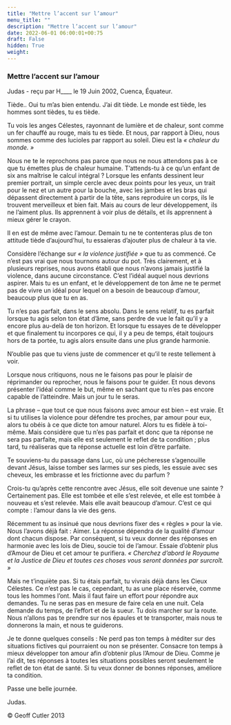 ```yaml
---
title: "Mettre l’accent sur l’amour"
menu_title: ""
description: "Mettre l’accent sur l’amour"
date: 2022-06-01 06:00:01+00:75
draft: False
hidden: True
weight:
---
```

### Mettre l’accent sur l’amour

Judas - reçu par H____ le 19 Juin 2002, Cuenca, Équateur.

Tiède.. Oui tu  m’as bien entendu. J’ai dit tiède. Le monde est tiède, les hommes sont tièdes, tu es tiède.

Tu vois les anges Célestes, rayonnant de lumière et de chaleur, sont comme un fer chauffé au rouge, mais tu es tiède. Et nous, par rapport à Dieu, nous sommes comme des lucioles par rapport au soleil. Dieu est la *« chaleur du monde. »*

Nous ne te le reprochons pas parce que nous ne nous attendons pas à ce que tu émettes plus de chaleur humaine. T’attends-tu à ce qu’un enfant de six ans maîtrise le calcul intégral ? Lorsque les enfants dessinent leur premier portrait, un simple cercle avec deux points pour les yeux, un trait pour le nez et un autre pour la bouche, avec les jambes et les bras qui dépassent directement à partir de la tête, sans reproduire un corps, ils le trouvent merveilleux et bien fait. Mais au cours de leur développement, ils ne l’aiment plus. Ils apprennent à voir plus de détails, et ils apprennent à mieux gérer le crayon.

Il en est de même avec l’amour. Demain tu ne te contenteras plus de ton attitude tiède d’aujourd’hui, tu essaieras d’ajouter plus de chaleur à ta vie.

Considère l’échange sur *« la violence justifiée »* que tu as commencé. Ce n’est pas vrai que nous tournons autour du pot. Très clairement, et à plusieurs reprises, nous avons établi que nous n’avons jamais justifié la violence, dans aucune circonstance. C’est l’idéal auquel nous devrions aspirer. Mais tu es un enfant, et le développement de ton âme ne te permet pas de vivre un idéal pour lequel on a besoin de beaucoup d’amour, beaucoup plus que tu en as.

Tu n’es pas parfait, dans le sens absolu. Dans le sens relatif, tu es parfait lorsque tu agis selon ton état d’âme, sans perdre de vue le fait qu’il y a encore plus au-delà de ton horizon. Et lorsque tu essayes de te développer et que finalement tu incorpores ce qui, il y a peu de temps, était toujours hors de ta portée, tu agis alors ensuite dans une plus grande harmonie.

N’oublie pas que tu viens juste de commencer et qu’il te reste tellement à voir.

Lorsque nous critiquons, nous ne le faisons pas pour le plaisir de réprimander ou reprocher, nous le faisons pour te guider. Et nous devons présenter l’idéal comme le but, même en sachant que tu n’es pas encore capable de l’atteindre. Mais un jour tu le seras.

La phrase – que tout ce que nous faisons avec amour est bien  – est vraie. Et si tu utilises la violence pour défendre tes proches, par amour pour eux, alors tu obéis à ce que dicte ton amour naturel. Alors tu es fidèle à toi-même. Mais considère que tu n’es pas parfait et donc que ta réponse ne sera pas parfaite, mais elle est seulement le reflet de ta condition ; plus tard, tu réaliseras que ta réponse actuelle est loin d’être parfaite.

Te souviens-tu du passage dans Luc, où une pécheresse s’agenouille devant Jésus, laisse tomber ses larmes sur ses pieds, les essuie avec ses cheveux, les embrasse et les frictionne avec du parfum ?

Crois-tu qu’après cette rencontre avec Jésus, elle soit devenue une sainte ? Certainement pas. Elle est tombée et elle s’est relevée, et elle est tombée à nouveau et s’est relevée. Mais elle avait beaucoup d’amour. C’est ce qui compte : l’amour dans la vie des gens.

Récemment tu as insinué que nous devrions fixer des « règles » pour la vie. Nous l’avons déjà fait : Aimer.  La réponse dépendra de la qualité d’amour dont chacun dispose. Par conséquent, si tu veux donner des réponses en harmonie avec les lois de Dieu, soucie toi de l’amour. Essaie d’obtenir plus d’Amour de Dieu et cet amour te purifiera. *« Cherchez d’abord le Royaume et la Justice de Dieu et toutes ces choses vous seront données par surcroît. »*

Mais ne t’inquiète pas. Si tu étais parfait, tu vivrais déjà dans les Cieux Célestes. Ce n’est pas le cas, cependant, tu as une place réservée, comme tous les hommes l’ont. Mais il faut faire un effort pour répondre aux demandes. Tu ne seras pas en mesure de faire cela en une nuit. Cela demande du temps, de l’effort et de la sueur. Tu dois marcher sur la route. Nous n’allons pas te prendre sur nos épaules et te transporter, mais nous te donnerons la main, et nous te guiderons.

Je te donne quelques conseils : Ne perd pas ton temps à méditer sur des situations fictives qui pourraient ou non se présenter. Consacre ton temps à mieux développer ton amour afin d’obtenir plus l’Amour de Dieu. Comme je l’ai dit, tes réponses à toutes les situations possibles seront seulement le reflet de ton état de santé. Si tu veux donner de bonnes réponses, améliore ta condition.

Passe une belle journée.

Judas.

© Geoff Cutler 2013